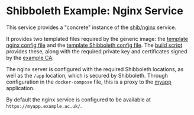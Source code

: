 Shibboleth Example: Nginx Service
==================================

This service provides a "concrete" instance of the [shib/nginx](../shib/nginx) service.

It provides two templated files required by the generic image: the [template nginx config file](etc/nginx/conf.d/example.conf.tpl) and the [template Shibboleth config file](etc/shibboleth/shibboleth2.xml.tpl). The [build script](build.sh) provides these, along with the required private key and certificates signed by the [example CA](../shib/ca).

The nginx server is configured with the required Shibboleth locations, as well as the `/app` location, which is secured by Shibboleth. Through configuration in the `docker-compose` file, this is a proxy to the [myapp](../myapp) application.

By default the nginx service is configured to be available at `https://myapp.example.ac.uk/`.
